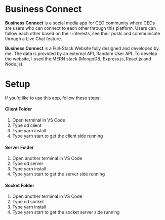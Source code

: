 ﻿# Business Connect
**Business Connect** is a social media app for CEO community where CEOs are users who can connect to each other through this platform.
Users can follow each other based on their interests, see their posts and communicate through a Live Chat feature.

**Business Connect** is a Full-Stack Website fully designed and developed by me. The data is provided by an external API, Random User API. To develop the website, I used the MERN stack (MongoDB, Express.js, React.js and Node.js).

# Setup
If you'd like to use this app, follow these steps:

#### Client Folder
1. Open terminal in VS Code
2. Type cd client
3. Type yarn install
4. Type yarn start to get the client side running

#### Server Folder
1. Open another terminal in VS Code
2. Type cd server
3. Type yarn install
4. Type yarn start to get the server side running

#### Socket Folder
1. Open another terminal in VS Code
2. Type cd socket
3. Type yarn install
4. Type yarn start to get the socket server side running
